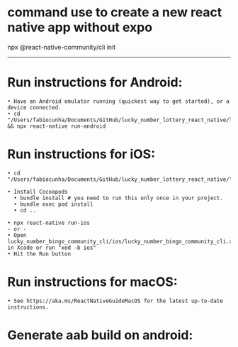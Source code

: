 # command use to create a new react native app without expo

npx @react-native-community/cli init

--------

#  Run instructions for Android:
    • Have an Android emulator running (quickest way to get started), or a device connected.
    • cd "/Users/fabiocunha/Documents/GitHub/lucky_number_lottery_react_native/lucky_number_npx_cli/lucky_number_bingo_community_cli" && npx react-native run-android
  
#  Run instructions for iOS:
    • cd "/Users/fabiocunha/Documents/GitHub/lucky_number_lottery_react_native/lucky_number_npx_cli/lucky_number_bingo_community_cli/ios"
    
    • Install Cocoapods
      • bundle install # you need to run this only once in your project.
      • bundle exec pod install
      • cd ..
    
    • npx react-native run-ios
    - or -
    • Open lucky_number_bingo_community_cli/ios/lucky_number_bingo_community_cli.xcodeproj in Xcode or run "xed -b ios"
    • Hit the Run button
    
#  Run instructions for macOS:
    • See https://aka.ms/ReactNativeGuideMacOS for the latest up-to-date instructions.

#  Generate aab build on android: